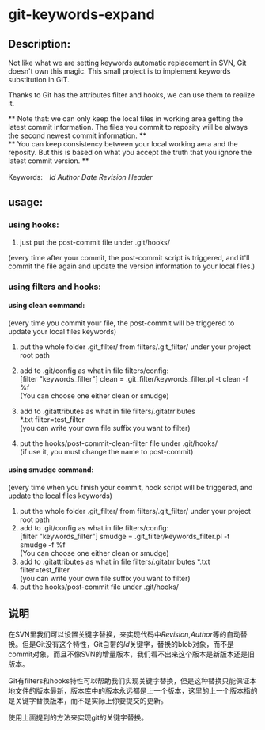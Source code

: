# git-keywords-expand

## Description:

Not like what we are setting keywords automatic replacement in SVN, Git doesn't own this magic. This small project is to implement  keywords substitution in GIT.

Thanks to Git has the attributes filter and hooks, we can use them to realize it. 

** Note that: we can only keep the local files in working area getting the latest commit information. The files you commit to reposity will be always the second newest commit information. **   
** You can keep consistency between your local working aera and the reposity. But this is based on what you accept the truth that you ignore the latest commit version. **

Keywords:　$Id$ $Author$ $Date$ $Revision$ $Header$



## usage:

### using hooks:

1. just put the post-commit file under .git/hooks/

(every time after your commit, the post-commit script is triggered, and it'll commit the file again and update the version information to your local files.)

### using filters and hooks:

#### using clean command:

(every time you commit your file, the post-commit will be triggered to update your local files keywords)

1. put the whole folder .git_filter/ from filters/.git_filter/ under your project root path

2. add to .git/config as what in file filters/config:  
[filter "keywords_filter"]
    clean = .git_filter/keywords_filter.pl -t clean -f %f  
(You can choose one either clean or smudge)
3. add to .gitattributes as what in file filters/.gitatrributes  
*.txt filter=test_filter  
(you can write your own file suffix you want to filter)

4. put the hooks/post-commit-clean-filter file under .git/hooks/  
(if use it, you must change the name to post-commit)


#### using smudge command:
(every time when you finish your commit, hook script will be triggered, and update the local files keywords)

1. put the whole folder .git_filter/ from filters/.git_filter/ under your project root path
2. add to .git/config as what in file filters/config:  
[filter "keywords_filter"]
    smudge = .git_filter/keywords_filter.pl -t smudge -f %f  
(You can choose one either clean or smudge)  
3. add to .gitattributes as what in file filters/.gitatrributes
*.txt filter=test_filter  
(you can write your own file suffix you want to filter)  
4. put the hooks/post-commit file under .git/hooks/

## 说明
在SVN里我们可以设置关键字替换，来实现代码中$Revision$,$Author$等的自动替换。但是Git没有这个特性，Git自带的$Id$关键字，替换的blob对象，而不是commit对象，而且不像SVN的增量版本，我们看不出来这个版本是新版本还是旧版本。

Git有filters和hooks特性可以帮助我们实现关键字替换，但是这种替换只能保证本地文件的版本最新，版本库中的版本永远都是上一个版本，这里的上一个版本指的是关键字替换版本，而不是实际上你要提交的更新。

使用上面提到的方法来实现git的关键字替换。
